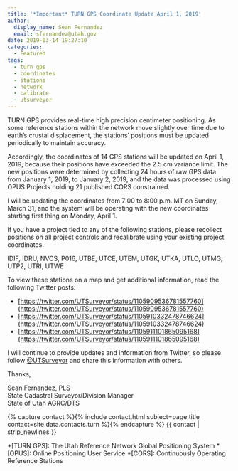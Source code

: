 ```yaml
---
title: '*Important* TURN GPS Coordinate Update April 1, 2019'
author:
  display_name: Sean Fernandez
  email: sfernandez@utah.gov
date: 2019-03-14 19:27:10
categories:
  - Featured
tags:
  - turn gps
  - coordinates
  - stations
  - network
  - calibrate
  - utsurveyor
---
```


TURN GPS provides real-time high precision centimeter positioning. As some reference stations within the network move slightly over time due to earth’s crustal displacement, the stations’ positions must be updated periodically to maintain accuracy.   

Accordingly, the coordinates of 14 GPS stations will be updated on April 1, 2019, because their positions have exceeded the 2.5 cm variance limit. The new positions were determined by collecting 24 hours of raw GPS data from January 1, 2019, to January 2, 2019, and the data was processed using OPUS Projects holding 21 published CORS constrained.

I will be updating the coordinates from 7:00 to 8:00 p.m. MT on Sunday, March 31, and the system will be operating with the new coordinates starting first thing on Monday, April 1. 

If you have a project tied to any of the following stations, please recollect positions on all project controls and recalibrate using your existing project coordinates.    

IDIF, IDRU, NVCS, P016, UTBE, UTCE, UTEM, UTGK, UTKA, UTLO, UTMG, UTP2, UTRI, UTWE

To view these stations on a map and get additional information,  read the following Twitter posts:

- [https://twitter.com/UTSurveyor/status/1105909536781557760](https://twitter.com/UTSurveyor/status/1105909536781557760)  
- [https://twitter.com/UTSurveyor/status/1105910332478746624](https://twitter.com/UTSurveyor/status/1105910332478746624)  
- [https://twitter.com/UTSurveyor/status/1105911101865095168](https://twitter.com/UTSurveyor/status/1105911101865095168)

I will continue to provide updates and information from Twitter, so please follow [@UTSurveyor](https://twitter.com/UTSurveyor) and share this information with others.

Thanks, 

Sean Fernandez, PLS  
State Cadastral Surveyor/Division Manager  
State of Utah AGRC/DTS  

{% capture contact %}{% include contact.html subject=page.title contact=site.data.contacts.turn %}{% endcapture %}
{{ contact | strip_newlines }}

*[TURN GPS]: The Utah Reference Network Global Positioning System
*[OPUS]: Online Positioning User Service
*[CORS]: Continuously Operating Reference Stations
